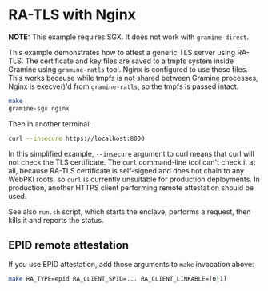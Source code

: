 # RA-TLS with Nginx

**NOTE:** This example requires SGX. It does not work with `gramine-direct`.

This example demonstrates how to attest a generic TLS server using RA-TLS. The
certificate and key files are saved to a tmpfs system inside Gramine using
`gramine-ratls` tool. Nginx is configured to use those files. This works because
while tmpfs is not shared between Gramine processes, Nginx is execve()'d from
`gramine-ratls`, so the tmpfs is passed intact.

```sh
make
gramine-sgx nginx
```

Then in another terminal:
```sh
curl --insecure https://localhost:8000
```

In this simplified example, `--insecure` argument to curl means that curl will
not check the TLS certificate. The `curl` command-line tool can't check it at
all, because RA-TLS certificate is self-signed and does not chain to any WebPKI
roots, so `curl` is currently unsuitable for production deployments. In
production, another HTTPS client performing remote attestation should be used.

See also `run.sh` script, which starts the enclave, performs a request, then
kills it and reports the status.

## EPID remote attestation

If you use EPID attestation, add those arguments to `make` invocation above:

```sh
make RA_TYPE=epid RA_CLIENT_SPID=... RA_CLIENT_LINKABLE=[0|1]
```
